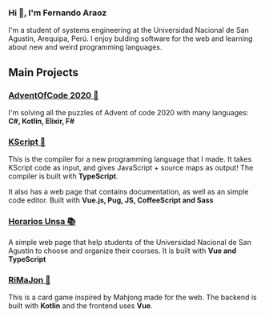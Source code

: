 ### Hi 👋, I'm Fernando Araoz

I'm a student of systems engineering at the Universidad Nacional de San Agustin, Arequipa, Perú.
I enjoy bulding software for the web and learning about new and weird programming languages.

## Main Projects

### [AdventOfCode 2020 🎯](https://github.com/Araozu/AdventOfCode2020)

I'm solving all the puzzles of Advent of code 2020 with many languages:
**C#, Kotlin, Elixir, F#**

### [KScript 🧠](https://kscript.araozu.dev)

This is the compiler for a new programming language that I made. It takes KScript code as input,
and gives JavaScript + source maps as output! The compiler is built with **TypeScript**.

It also has a web page that contains documentation, as well as an simple code editor.
Built with **Vue.js, Pug, JS, CoffeeScript and Sass**

### [Horarios Unsa 📚](https://horarios.araozu.dev)

A simple web page that help students of the Universidad Nacional de San Agustin to choose and organize
their courses. It is built with **Vue and TypeScript**

### [RiMaJon 🎲](https://rimajonv.araozu.dev/)

This is a card game inspired by Mahjong made for the web. The backend is built with **Kotlin**
and the frontend uses **Vue**.

